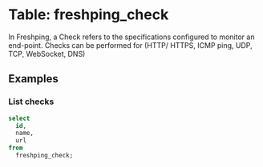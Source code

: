 # Table: freshping_check

In Freshping, a Check refers to the specifications configured to monitor an end-point. Checks can be performed for (HTTP/ HTTPS, ICMP ping, UDP, TCP, WebSocket, DNS)

## Examples

### List checks

```sql
select
  id,
  name,
  url
from
  freshping_check;
```

